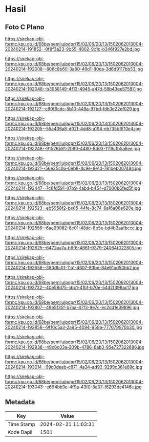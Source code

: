 # Hasil

## Foto C Plano

https://sirekap-obj-formc.kpu.go.id/68be/pemilu/pdpr/15/02/06/20/13/1502062013004-20240214-191852--0f8f3a23-9b55-4802-9c1c-b346f927e2bd.jpg

https://sirekap-obj-formc.kpu.go.id/68be/pemilu/pdpr/15/02/06/20/13/1502062013004-20240214-192008--806c8b60-3a80-49d1-80da-3d6d9117bb33.jpg

https://sirekap-obj-formc.kpu.go.id/68be/pemilu/pdpr/15/02/06/20/13/1502062013004-20240214-192048--b3958149-4f13-4945-a47d-58b43ee57587.jpg

https://sirekap-obj-formc.kpu.go.id/68be/pemilu/pdpr/15/02/06/20/13/1502062013004-20240214-192127--c60f9cdc-5b10-449a-97bd-fdb3e22ef029.jpg

https://sirekap-obj-formc.kpu.go.id/68be/pemilu/pdpr/15/02/06/20/13/1502062013004-20240214-192205--55a436a8-d02f-4dd8-a194-eb735b6f10e4.jpg

https://sirekap-obj-formc.kpu.go.id/68be/pemilu/pdpr/15/02/06/20/13/1502062013004-20240214-192248--91526b81-2080-4480-8d03-1116cfb5a8ee.jpg

https://sirekap-obj-formc.kpu.go.id/68be/pemilu/pdpr/15/02/06/20/13/1502062013004-20240214-192321--56e25c06-0eb8-4c9e-8e1d-781beb007484.jpg

https://sirekap-obj-formc.kpu.go.id/68be/pemilu/pdpr/15/02/06/20/13/1502062013004-20240214-192447--7c8fd591-07b9-4abd-b454-d7000b6fed5f.jpg

https://sirekap-obj-formc.kpu.go.id/68be/pemilu/pdpr/15/02/06/20/13/1502062013004-20240214-192523--eb5958f2-be85-44fe-8c74-6a16a08e620e.jpg

https://sirekap-obj-formc.kpu.go.id/68be/pemilu/pdpr/15/02/06/20/13/1502062013004-20240214-192556--6ae99082-8c01-48dc-8b5e-bd4b3aafbccc.jpg

https://sirekap-obj-formc.kpu.go.id/68be/pemilu/pdpr/15/02/06/20/13/1502062013004-20240214-192625--6472aa7a-b6f6-4661-9379-24064f022805.jpg

https://sirekap-obj-formc.kpu.go.id/68be/pemilu/pdpr/15/02/06/20/13/1502062013004-20240214-192658--380dfc01-11a1-4607-83be-84e91bd50bb2.jpg

https://sirekap-obj-formc.kpu.go.id/68be/pemilu/pdpr/15/02/06/20/13/1502062013004-20240214-192732--40e58d75-cbc1-41bf-b70e-54d2f398ac17.jpg

https://sirekap-obj-formc.kpu.go.id/68be/pemilu/pdpr/15/02/06/20/13/1502062013004-20240214-192807--48e5f35f-b7aa-47f3-9e7c-ec2dd1e39896.jpg

https://sirekap-obj-formc.kpu.go.id/68be/pemilu/pdpr/15/02/06/20/13/1502062013004-20240214-192858--9f16c5a3-2a95-4094-959a-777679970b30.jpg

https://sirekap-obj-formc.kpu.go.id/68be/pemilu/pdpr/15/02/06/20/13/1502062013004-20240214-192938--49c6c03a-209b-4786-8ab3-95e727322886.jpg

https://sirekap-obj-formc.kpu.go.id/68be/pemilu/pdpr/15/02/06/20/13/1502062013004-20240214-193014--69c0deeb-c871-4a34-ad93-9299c361e69c.jpg

https://sirekap-obj-formc.kpu.go.id/68be/pemilu/pdpr/15/02/06/20/13/1502062013004-20240214-193043--e694bb9e-4f9a-43f0-8a07-f6293dc4146c.jpg


## Metadata

| Key        | Value               |
| ---------- | ------------------- |
| Time Stamp | 2024-02-21 11:03:31 |
| Kode Dapil | 1501                |



